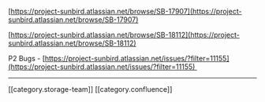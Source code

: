 [https://project-sunbird.atlassian.net/browse/SB-17907](https://project-sunbird.atlassian.net/browse/SB-17907)

[https://project-sunbird.atlassian.net/browse/SB-18112](https://project-sunbird.atlassian.net/browse/SB-18112)

P2 Bugs - [https://project-sunbird.atlassian.net/issues/?filter=11155](https://project-sunbird.atlassian.net/issues/?filter=11155) 



*****

[[category.storage-team]] 
[[category.confluence]] 
